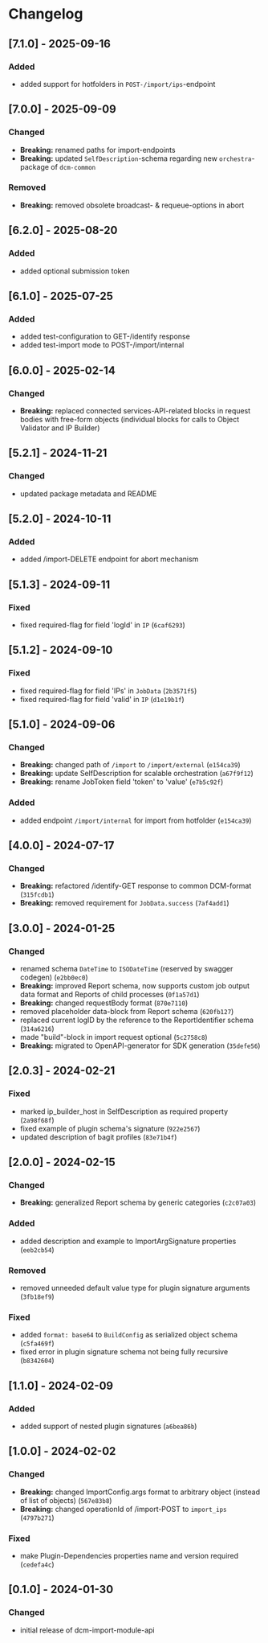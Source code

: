 # Changelog

## [7.1.0] - 2025-09-16

### Added

- added support for hotfolders in `POST-/import/ips`-endpoint

## [7.0.0] - 2025-09-09

### Changed

- **Breaking:** renamed paths for import-endpoints
- **Breaking:** updated `SelfDescription`-schema regarding new `orchestra`-package of `dcm-common`

### Removed

- **Breaking:** removed obsolete broadcast- & requeue-options in abort

## [6.2.0] - 2025-08-20

### Added

- added optional submission token

## [6.1.0] - 2025-07-25

### Added

- added test-configuration to GET-/identify response
- added test-import mode to POST-/import/internal

## [6.0.0] - 2025-02-14

### Changed

- **Breaking:** replaced connected services-API-related blocks in request bodies with free-form objects (individual blocks for calls to Object Validator and IP Builder)

## [5.2.1] - 2024-11-21

### Changed

- updated package metadata and README

## [5.2.0] - 2024-10-11

### Added

- added /import-DELETE endpoint for abort mechanism

## [5.1.3] - 2024-09-11

### Fixed

- fixed required-flag for field 'logId' in `IP` (`6caf6293`)

## [5.1.2] - 2024-09-10

### Fixed

- fixed required-flag for field 'IPs' in `JobData` (`2b3571f5`)
- fixed required-flag for field 'valid' in `IP` (`d1e19b1f`)

## [5.1.0] - 2024-09-06

### Changed

- **Breaking:** changed path of `/import` to `/import/external` (`e154ca39`)
- **Breaking:** update SelfDescription for scalable orchestration (`a67f9f12`)
- **Breaking:** rename JobToken field 'token' to 'value' (`e7b5c92f`)

### Added

- added endpoint `/import/internal` for import from hotfolder (`e154ca39`)

## [4.0.0] - 2024-07-17

### Changed

- **Breaking:** refactored /identify-GET response to common DCM-format (`315fcdb1`)
- **Breaking:** removed requirement for `JobData.success` (`7af4add1`)

## [3.0.0] - 2024-01-25

### Changed

- renamed schema `DateTime` to `ISODateTime` (reserved by swagger codegen) (`e2bb0ec0`)
- **Breaking:** improved Report schema, now supports custom job output data format and Reports of child processes (`0f1a57d1`)
- **Breaking:** changed requestBody format (`870e7110`)
- removed placeholder data-block from Report schema (`620fb127`)
- replaced current logID by the reference to the ReportIdentifier schema (`314a6216`)
- made "build"-block in import request optional (`5c2758c8`)
- **Breaking:** migrated to OpenAPI-generator for SDK generation (`35defe56`)

## [2.0.3] - 2024-02-21

### Fixed

- marked ip_builder_host in SelfDescription as required property (`2a98f68f`)
- fixed example of plugin schema's signature (`922e2567`)
- updated description of bagit profiles (`83e71b4f`)

## [2.0.0] - 2024-02-15

### Changed

- **Breaking:** generalized Report schema by generic categories (`c2c07a03`)

### Added

- added description and example to ImportArgSignature properties (`eeb2cb54`)

### Removed

- removed unneeded default value type for plugin signature arguments (`3fb18ef9`)

### Fixed

- added `format: base64` to `BuildConfig` as serialized object schema (`c5fa469f`)
- fixed error in plugin signature schema not being fully recursive (`b8342604`)

## [1.1.0] - 2024-02-09

### Added

- added support of nested plugin signatures (`a6bea86b`)

## [1.0.0] - 2024-02-02

### Changed

- **Breaking:** changed ImportConfig.args format to arbitrary object (instead of list of objects) (`567e83b8`)
- **Breaking:** changed operationId of /import-POST to `import_ips` (`4797b271`)

### Fixed

- make Plugin-Dependencies properties name and version required (`cedefa4c`)

## [0.1.0] - 2024-01-30

### Changed

- initial release of dcm-import-module-api
